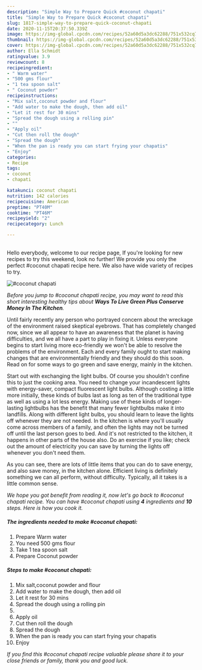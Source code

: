 ```yaml
---
description: "Simple Way to Prepare Quick #coconut chapati"
title: "Simple Way to Prepare Quick #coconut chapati"
slug: 1817-simple-way-to-prepare-quick-coconut-chapati
date: 2020-11-15T20:37:50.339Z
image: https://img-global.cpcdn.com/recipes/52a60d5a3dc62288/751x532cq70/coconut-chapati-recipe-main-photo.jpg
thumbnail: https://img-global.cpcdn.com/recipes/52a60d5a3dc62288/751x532cq70/coconut-chapati-recipe-main-photo.jpg
cover: https://img-global.cpcdn.com/recipes/52a60d5a3dc62288/751x532cq70/coconut-chapati-recipe-main-photo.jpg
author: Ella Schmidt
ratingvalue: 3.9
reviewcount: 8
recipeingredient:
- " Warm water"
- "500 gms flour"
- "1 tea spoon salt"
- " Coconut powder"
recipeinstructions:
- "Mix salt,coconut powder and flour"
- "Add water to make the dough, then add oil"
- "Let it rest for 30 mins"
- "Spread the dough using a rolling pin"
- ""
- "Apply oil"
- "Cut then roll the dough"
- "Spread the dough"
- "When the pan is ready you can start frying your chapatis"
- "Enjoy"
categories:
- Recipe
tags:
- coconut
- chapati

katakunci: coconut chapati 
nutrition: 142 calories
recipecuisine: American
preptime: "PT40M"
cooktime: "PT46M"
recipeyield: "2"
recipecategory: Lunch

---
```

<br>
Hello everybody, welcome to our recipe page, If you're looking for new recipes to try this weekend, look no further! We provide you only the perfect #coconut chapati recipe here. We also have wide variety of recipes to try.
<br>


![#coconut chapati](https://img-global.cpcdn.com/recipes/52a60d5a3dc62288/751x532cq70/coconut-chapati-recipe-main-photo.jpg)

<i>Before you jump to #coconut chapati recipe, you may want to read this short interesting healthy tips about 
<strong>Ways To Live Green Plus Conserve Money In The Kitchen</strong>.</i>
</br>

Until fairly recently any person who portrayed concern about the wreckage of the environment raised skeptical eyebrows. That has completely changed now, since we all appear to have an awareness that the planet is having difficulties, and we all have a part to play in fixing it. Unless everyone begins to start living more eco-friendly we won't be able to resolve the problems of the environment. Each and every family ought to start making changes that are environmentally friendly and they should do this soon. Read on for some ways to go green and save energy, mainly in the kitchen.

Start out with exchanging the light bulbs. Of course you shouldn't confine this to just the cooking area. You need to change your incandescent lights with energy-saver, compact fluorescent light bulbs. Although costing a little more initially, these kinds of bulbs last as long as ten of the traditional type as well as using a lot less energy. Making use of these kinds of longer-lasting lightbulbs has the benefit that many fewer lightbulbs make it into landfills. Along with different light bulbs, you should learn to leave the lights off whenever they are not needed. In the kitchen is where you'll usually come across members of a family, and often the lights may not be turned off until the last person goes to bed. And it's not restricted to the kitchen, it happens in other parts of the house also. Do an exercise if you like; check out the amount of electricity you can save by turning the lights off whenever you don't need them.

As you can see, there are lots of little items that you can do to save energy, and also save money, in the kitchen alone. Efficient living is definitely something we can all perform, without difficulty. Typically, all it takes is a little common sense.


<i>We hope you got benefit from reading it, now let's go back to #coconut chapati recipe. You can have #coconut chapati using <strong>4</strong> ingredients and <strong>10</strong> steps. Here is how you cook it.
</i>

##### The ingredients needed to make #coconut chapati:

1. Prepare  Warm water
1. You need 500 gms flour
1. Take 1 tea spoon salt
1. Prepare  Coconut powder


##### Steps to make #coconut chapati:

1. Mix salt,coconut powder and flour
1. Add water to make the dough, then add oil
1. Let it rest for 30 mins
1. Spread the dough using a rolling pin
1. 
1. Apply oil
1. Cut then roll the dough
1. Spread the dough
1. When the pan is ready you can start frying your chapatis
1. Enjoy


<i>If you find this #coconut chapati recipe valuable please share it to your close friends or family, thank you and good luck.</i>
